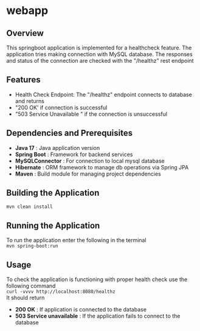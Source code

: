 # webapp

## Overview
This springboot application is implemented for a healthcheck feature.
The application tries making connection with MySQL database.
The responses and status of the connection are checked with the "/healthz" rest endpoint

## Features

- Health Check Endpoint: The "/healthz" endpoint connects to database and returns
- "200 OK' if connection is successful
- "503 Service Unavailable " if the connection is unsuccessful


## Dependencies and Prerequisites
- **Java 17** : Java application version
- **Spring Boot** : Framework for backend services
- **MySQLConnector** : For connection to local mysql database
- **Hibernate** : ORM framework to manage db operations via Spring JPA
- **Maven** : Build module for managing project dependencies

## Building the Application
``mvn clean install``

## Running the Application
To run the application enter the following in the terminal  
``mvn spring-boot:run``

## Usage
To check the application is functioning with proper health check use the following command  
``curl -vvvv http://localhost:8080/healthz``  
It should return  
- **200 OK** : If application is connected to the database
- **503 Service unavailable** : If the application fails to connect to the database
